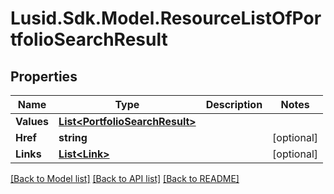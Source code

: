 
# Lusid.Sdk.Model.ResourceListOfPortfolioSearchResult

## Properties

Name | Type | Description | Notes
------------ | ------------- | ------------- | -------------
**Values** | [**List&lt;PortfolioSearchResult&gt;**](PortfolioSearchResult.md) |  | 
**Href** | **string** |  | [optional] 
**Links** | [**List&lt;Link&gt;**](Link.md) |  | [optional] 

[[Back to Model list]](../README.md#documentation-for-models)
[[Back to API list]](../README.md#documentation-for-api-endpoints)
[[Back to README]](../README.md)

